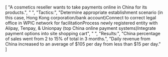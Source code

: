 [
    "A cosmetics reseller wants to take payments online in China for its products.",
    " ",
    "Tactics:",
    "Determine appropriate establishment scenario (in this case, Hong Kong corporation/bank account)Connect to correct legal office in WPIC network for facilitationProcess newly registered entity with Alipay, Tenpay, & Unionpay (top China online payment systems)Integrate payment options into site shopping cart",
    " ",
    "Results:",
    "China percentage of sales went from 2 to 15% of total in 3 months.",
    "Daily revenue from China increased to an average of $105 per day from less than $15 per day."
]